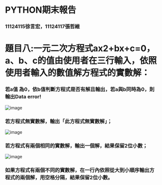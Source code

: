 # PYTHON期末報告
### 11124115徐言宏，11124117張哲維
# 題目八:一元二次方程式ax2+bx+c=0，a、b、c的值由使用者在三行輸入，依照使用者輸入的數值解方程式的實數解：



### 若a值 為0，依b值判斷方程式是否有解且輸出，若a與b同時為0，則輸出Data error!
![image](https://github.com/WaspStringboy/6-12/assets/113665216/04feb356-6766-4bc4-9e0d-94e8aa0e6323)

### 若方程式無實數解，輸出「此方程式無實數解」；
![image](https://github.com/WaspStringboy/6-12/assets/113665216/3c053669-2f52-40eb-aba1-806a9c7943ea)


### 若方程式有兩個相同的實數解，輸出一個解，結果保留2位小數；
![image](https://github.com/WaspStringboy/6-12/assets/113665216/9623b09a-dce5-4f4d-97bf-97792c5aa15c)


### 如果方程式有兩個不同的實數解，在一行內依照從大到小順序輸出方程式的兩個解，用空格分隔，結果保留2位小數。
